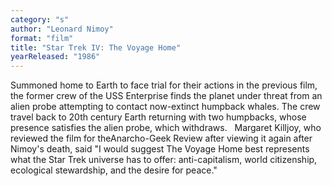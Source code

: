 ```yaml
---
category: "s"
author: "Leonard Nimoy"
format: "film"
title: "Star Trek IV: The Voyage Home"
yearReleased: "1986"
---
```

Summoned home to Earth to face trial for their actions in the previous film, the former crew of the USS Enterprise finds the planet under threat from an alien probe attempting to contact now-extinct humpback whales. The crew travel back to 20th century Earth returning with two humpbacks, whose presence satisfies the alien probe, which withdraws.
 
Margaret Killjoy, who reviewed the film for theAnarcho-Geek Review after viewing it again after Nimoy's death, said "I would suggest The Voyage Home best represents what the Star Trek universe has to offer: anti-capitalism, world citizenship, ecological stewardship, and the desire for peace."